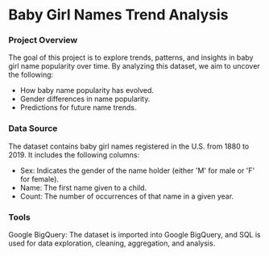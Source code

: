 # Baby Girl Names Trend Analysis

### Project Overview

The goal of this project is to explore trends, patterns, and insights in baby girl name popularity over time. By analyzing this dataset, we aim to uncover the following:

- How baby name popularity has evolved.
- Gender differences in name popularity.
- Predictions for future name trends.

### Data Source
The dataset contains baby girl names registered in the U.S. from 1880 to 2019. It includes the following columns:

- Sex: Indicates the gender of the name holder (either 'M' for male or 'F' for female).
- Name: The first name given to a child.
- Count: The number of occurrences of that name in a given year.

### Tools
Google BigQuery: The dataset is imported into Google BigQuery, and SQL is used for data exploration, cleaning, aggregation, and analysis.

  
